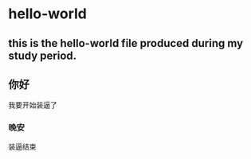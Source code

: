 # hello-world
this is the hello-world file produced during my study period.
---
## 你好
我要开始装逼了

### 晚安
装逼结束